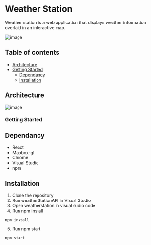 # Weather Station

Weather station is a web application that displays weather information overlaid in an interactive map. 

![image](https://github.com/felismao/weather-station/assets/81837957/788b197d-f2fd-4c58-be19-6eccb4449c08)

## Table of contents
- [Architecture](#architecture)
- [Getting Started](#getting-started)
  - [Dependancy](#dependancy)
  - [Installation](#installation)

## Architecture

![image](https://github.com/felismao/weather-station/assets/81837957/7c180343-535a-4366-bc9a-4b1c11a9da9d)

### Getting Started

## Dependancy
- React
- Mapbox-gl
- Chrome
- Visual Studio
- npm

## Installation

1. Clone the repository
2. Run weatherStationAPI in Visual Studio
3. Open weatherstation in visual sudio code
4. Run npm install
   
```shell
npm install
```
5. Run npm start
   
```shell
npm start
```


   
